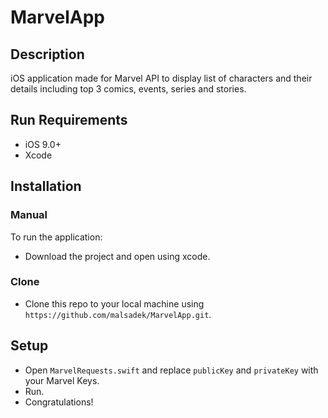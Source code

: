 # MarvelApp

## Description

iOS application made for Marvel API to display list of characters and their details including top 3 comics, events, series and stories.


## Run Requirements

- iOS 9.0+
- Xcode

## Installation 
### Manual
To run the application: 
- Download the project and open using xcode.  
### Clone
- Clone this repo to your local machine using `https://github.com/malsadek/MarvelApp.git`.

## Setup
- Open ```MarvelRequests.swift``` and replace ```publicKey``` and ```privateKey``` with your Marvel Keys.
- Run.
- Congratulations!  

